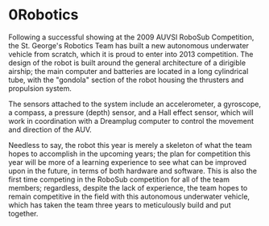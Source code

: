 0Robotics
========

Following a successful showing at the 2009 AUVSI RoboSub Competition, the St. George's Robotics Team has built a new autonomous underwater vehicle from scratch, which it is proud to enter into 2013 competition. The design of the robot is built around the general architecture of a dirigible airship; the main computer and batteries are located in a long cylindrical tube, with the "gondola" section of the robot housing the thrusters and propulsion system.

The sensors attached to the system include an accelerometer, a gyroscope, a compass, a pressure (depth) sensor, and a Hall effect sensor, which will work in coordination with a Dreamplug computer to control the movement and direction of the AUV.

Needless to say, the robot this year is merely a skeleton of what the team hopes to accomplish in the upcoming years; the plan for competition this year will be more of a learning experience to see what can be improved upon in the future, in terms of both hardware and software. This is also the first time competing in the RoboSub competition for all of the team members; regardless, despite the lack of experience, the team hopes to remain competitive in the field with this autonomous underwater vehicle, which has taken the team three years to meticulously build and put together.
